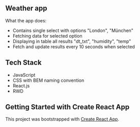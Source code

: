## Weather app

What the app does:

- Contains single select with options "London", "München"
- Fetching data for selected option
- Displaying in table all results "dt_txt", "humidity", "temp"
- Fetch and update results every 10 seconds when selected

## Tech Stack

- JavaScript
- CSS with BEM naming convention
- React.js
- RWD

## Getting Started with Create React App

This project was bootstrapped with [Create React App](https://github.com/facebook/create-react-app).
